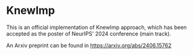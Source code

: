 # KnewImp
This is an official implementation of KnewImp approach, which has been accepted as the poster of NeurIPS' 2024 conference (main track).


An Arxiv preprint can be found in https://arxiv.org/abs/2406.15762